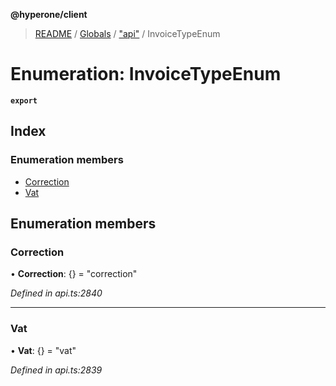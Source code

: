 **@hyperone/client**

> [README](../README.md) / [Globals](../globals.md) / ["api"](../modules/_api_.md) / InvoiceTypeEnum

# Enumeration: InvoiceTypeEnum

**`export`** 

## Index

### Enumeration members

* [Correction](_api_.invoicetypeenum.md#correction)
* [Vat](_api_.invoicetypeenum.md#vat)

## Enumeration members

### Correction

•  **Correction**: {} = "correction"

*Defined in api.ts:2840*

___

### Vat

•  **Vat**: {} = "vat"

*Defined in api.ts:2839*
